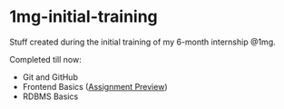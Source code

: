 # 1mg-initial-training
Stuff created during the initial training of my 6-month internship @1mg.

Completed till now:
- Git and GitHub
- Frontend Basics (<a href="http://mkg.github.me/assignment-1-html-css/">Assignment Preview</a>)
- RDBMS Basics
